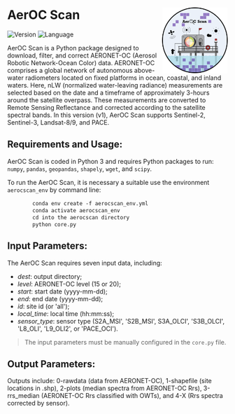 # AerOC Scan <img src="img/aerocscan.png" width="150" align="right" />
![Version](https://img.shields.io/badge/version-v1-yellow)
![Language](https://img.shields.io/badge/language-Python-blue)

AerOC Scan is a Python package designed to download, filter, and correct AERONET-OC (Aerosol Robotic Network-Ocean Color) data. AERONET-OC comprises a global network of autonomous above-water radiometers located on fixed platforms in ocean, coastal, and inland waters. Here, nLW (normalized water-leaving radiance) measurements are selected based on the date and a timeframe of approximately 3-hours around the satellite overpass. These measurements are converted to Remote Sensing Reflectance and corrected according to the satellite spectral bands. In this version (v1), AerOC Scan supports Sentinel-2, Sentinel-3, Landsat-8/9, and PACE. 


## Requirements and Usage:
AerOC Scan is coded in Python 3 and requires Python packages to run: `numpy`, `pandas`, `geopandas`, `shapely`, `wget`, and `scipy`.

To run the AerOC Scan, it is necessary a suitable use the environment `aerocscan_env` by command line:

            conda env create -f aerocscan_env.yml
            conda activate aerocscan_env
            cd into the aerocscan directory
            python core.py

## Input Parameters:
The AerOC Scan requires seven input data, including:  

* *dest*: output directory;
* *level*: AERONET-OC level (15 or 20);
* *start*: start date (yyyy-mm-dd);
* *end*: end date (yyyy-mm-dd);
* *id*: site id (or 'all');
* *local_time*: local time (hh:mm:ss);
* *sensor_type*: sensor type (S2A_MSI', 'S2B_MSI', S3A_OLCI', 'S3B_OLCI', 'L8_OLI', 'L9_OLI2', or 'PACE_OCI').

> The input parameters must be manually configured in the `core.py` file.

## Output Parameters:
Outputs include: 0-rawdata (data from AERONET-OC), 1-shapefile (site locations in .shp), 2-plots (median spectra from AERONET-OC Rrs), 3-rrs_median (AERONET-OC Rrs classified with OWTs), and 4-X (Rrs spectra corrected by sensor).

